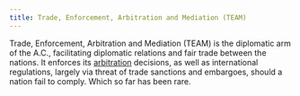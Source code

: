 ```yaml
---
title: Trade, Enforcement, Arbitration and Mediation (TEAM)
---
```


Trade, Enforcement, Arbitration and Mediation (TEAM) is the diplomatic arm of
the A.C., facilitating diplomatic relations and fair trade between the nations.
It enforces its
[arbitration](https://en.wikipedia.org/wiki/International_arbitration)
decisions, as well as international regulations, largely via threat of trade
sanctions and embargoes, should a nation fail to comply. Which so far has been
rare.
